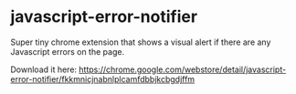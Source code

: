 javascript-error-notifier
=========================

Super tiny chrome extension that shows a visual alert if there are any Javascript errors on the page.

Download it here: https://chrome.google.com/webstore/detail/javascript-error-notifier/fkkmnicjnabnlplcamfdbbjkcbgdjffm